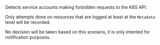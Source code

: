 Detects service accounts making forbidden requests to the K8S API.

Only attempts done on resources that are logged at least at the `Metadata` level will be recorded.

No decision will be taken based on this scenario, it is only intented for notification purposes.